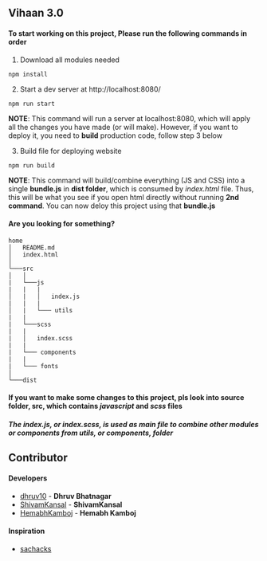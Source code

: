 ## Vihaan 3.0

#### To start working on this project, Please run the following commands in order

1. Download all modules needed
```
npm install
```

2. Start a dev server at http://localhost:8080/
```
npm run start
```
**NOTE**: This command will run a server at localhost:8080, which will apply all the changes you have made (or will make). However, if you want to deploy it, you need to **build** production code, follow step 3 below

3. Build file for deploying website
```
npm run build
```
**NOTE**: This command will build/combine everything (JS and CSS)  into a single **bundle.js** in **dist folder**, which is consumed by *index.html* file. Thus, this will be what you see if you open html directly without running **2nd command**. You can now deloy this project using that **bundle.js**

#### Are you looking for something?
```
home
│   README.md
│   index.html    
│
└───src
│   │   
|   └───js
|   |   |
│   |   │   index.js
|   |   |  
│   |   └─── utils
|   |
|   └───scss
|   |
|   │   index.scss
|   |  
|   └─── components   
|   |  
|   └─── fonts   
│   
└───dist
```

#### If you want to make some changes to this project, pls look into source folder, **src**, which contains *javascript* and *scss* files

##### The **index.js**, or *index.scss*, is used as main file to combine other modules or components from **utils**, or **components**, folder

## Contributor
#### Developers
* [dhruv10](https://github.com/dhruv10) - **Dhruv Bhatnagar**
* [ShivamKansal](https://github.com/ShivamKansal) - **ShivamKansal**
* [HemabhKamboj](https://github.com/HemabhKamboj) - **Hemabh Kamboj**

#### Inspiration
* [sachacks](https://sachacks.io/)